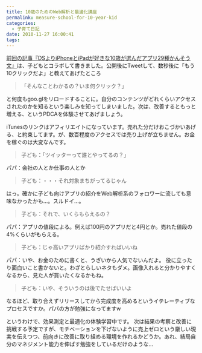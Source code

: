 ```yaml
---
title: 10歳のためのWeb解析と最適化講座
permalink: measure-school-for-10-year-kid
categories:
  - 子育て日記
date: 2010-11-27 16:00:41
tags:
---
```


[前回の記事『DSよりiPhoneとiPadが好きな10歳が選んだアプリ29種かんそう文』](../iphone-app-for-10-year-kid/)は、子どもとコラボして書きました。公開後にTweetして、数秒後に「もう10クリックだよ」と教えてあげたところ

> 「そんなことわかるの？いま何クリック？」

と何度もgoo.glをリロードすることに。自分のコンテンツがどれくらいアクセスされたのかを知るという楽しみを知ってしまいました。次は、改善するともっと増える、というPDCAを体験させてあげましょう。

iTunesのリンクはアフィリエイトになっています。売れた分だけおこづかいあげる、と約束してます。が、数百程度のアクセスでは売り上げが立ちません。お金を稼ぐのは大変なんです。

> 子ども：「ツイッターって誰とやってるの？」

パパ：会社の人とか仕事の人とか

> 子ども：・・・それ対象まちがってるじゃん

はっ。確かに子ども向けアプリの紹介をWeb解析系のフォロワーに流しても意味なかったかも...。スルドイ...。

> 子ども：それで、いくらもらえるの？

パパ：アプリの値段による。例えば100円のアプリだと4円とか。売れた値段の4%くらいがもらえる。

> 子ども：じゃ高いアプリばかり紹介すればいいね

パパ：いや、お金のために書くと、うざいから人気でないんだよ。
役に立ったり面白いこと書かないと。わざとらしいネタもダメ。画像入れると分かりやすくなるから、見た人が買いたくなるかもね。

> 子ども：いや、そういうのは後でたせばいいよ

なるほど、取り合えずリリースしてから完成度を高めるというイテレーティブなプロセスですか。パパの方が勉強になってますw

というわけで、効果測定と最適化の体験学習中です。
次は結果の考察と改善に挑戦する予定ですが、モチベーションを下げないように売上ゼロという厳しい現実を伝えつつ、前向きに改善に取り組める環境を作れるかどうか。あれ、結局自分のマネジメント能力を伸ばす勉強をしているだけのような...